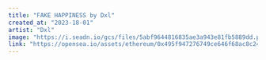 ```yaml
---
title: "FAKE HAPPINESS by Dxl"
created_at: "2023-18-01"
artist: "Dxl"
image: "https://i.seadn.io/gcs/files/5abf9644816835ae3a943e81fb5889dd.png?auto=format&w=1000"
link: "https://opensea.io/assets/ethereum/0x495f947276749ce646f68ac8c248420045cb7b5e/30308823913561844783078551781671602747242701333062520195828502956267748196538"
---
```

